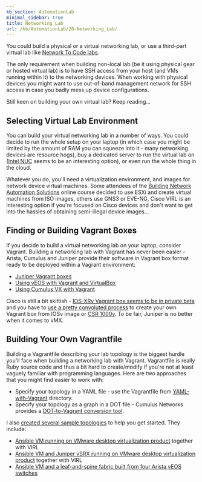 ```yaml
---
kb_section: AutomationLab
minimal_sidebar: true
title: Networking Lab
url: /kb/AutomationLab/20-Networking_Lab/
---
```

You could build a physical or a virtual networking lab, or use a third-part virtual lab like [Network To Code labs](https://labs.networktocode.com/).

The only requirement when building non-local lab (be it using physical gear or hosted virtual lab) is to have SSH access from your host (and VMs running within it) to the networking devices. When working with physical devices you might want to use out-of-band management network for SSH access in case you badly mess up device configurations.

Still keen on building your own virtual lab? Keep reading...

## Selecting Virtual Lab Environment

You can build your virtual networking lab in a number of ways. You could decide to run the whole setup on your laptop (in which case you might be limited by the amount of RAM you can squeeze into it - many networking devices are resource hogs), buy a dedicated server to run the virtual lab on ([Intel NUC](https://www.intel.com/content/www/us/en/products/boards-kits/nuc.html) seems to be an interesting option), or even run the whole thing in the cloud.

Whatever you do, you'll need a virtualization environment, and images for network device virtual machines. Some attendees of the [Building Network Automation Solutions](https://www.ipspace.net/Building_Network_Automation_Solutions) online course decided to use ESXi and create virtual machines from ISO images, others use GNS3 or EVE-NG, Cisco VIRL is an interesting option if you're focused on Cisco devices and don't want to get into the hassles of obtaining semi-illegal device images...

## Finding or Building Vagrant Boxes

If you decide to build a virtual networking lab on your laptop, consider Vagrant. Building a networking lab with Vagrant has never been easier - Arista, Cumulus and Juniper provide their software in Vagrant box format ready to be deployed within a Vagrant environment:

- [Juniper Vagrant boxes](https://app.vagrantup.com/juniper/)
- [Using vEOS with Vagrant and VirtualBox](https://eos.arista.com/using-veos-with-vagrant-and-virtualbox/)
- [Using Cumulus VX with Vagrant](https://docs.cumulusnetworks.com/display/VX/Using+Cumulus+VX+with+Vagrant)

Cisco is still a bit skittish - [IOS-XRv Vagrant box seems to be in private beta](https://xrdocs.io/application-hosting/tutorials/iosxr-vagrant-quickstart) and you have to [use a pretty convoluted process](http://binarynature.blogspot.si/2016/04/cisco-iosv-vagrant-box-for-vmware-fusion.html) to create your own Vagrant box from IOSv image or [CSR 1000v](https://codingpackets.com/blog/cisco-csr-vagrant-box-install/). To be fair, Juniper is no better when it comes to vMX.

## Building Your Own Vagrantfile

Building a Vagrantfile describing your lab topology is the biggest hurdle you'll face when building a networking lab with Vagrant. Vagrantfile is really Ruby source code and thus a bit hard to create/modify if you're not at least vaguely familiar with programming languages. Here are two approaches that you might find easier to work with:

- Specify your topology in a YAML file - use the Vagrantfile from [YAML-with-Vagrant](https://github.com/ipspace/NetOpsWorkshop/tree/master/topologies/YAML-with-Vagrant) directory.
- Specify your topology as a graph in a DOT file - Cumulus Networks provides a [DOT-to-Vagrant conversion tool](https://github.com/cumulusnetworks/topology_converter).

I also [created several sample topologies](https://github.com/ipspace/NetOpsWorkshop/tree/master/topologies) to help you get started. They include:

- [Ansible VM running on VMware desktop virtualization product](https://github.com/ipspace/NetOpsWorkshop/tree/master/topologies/VIRL) together with VIRL
- [Ansible VM and Juniper vSRX running on VMware desktop virtualization product](https://github.com/ipspace/NetOpsWorkshop/tree/master/topologies/vSRX%2BVIRL) together with VIRL
- [Ansible VM and a leaf-and-spine fabric built from four Arista vEOS switches](https://github.com/ipspace/NetOpsWorkshop/tree/master/topologies/EOS-Leaf-and-Spine)
